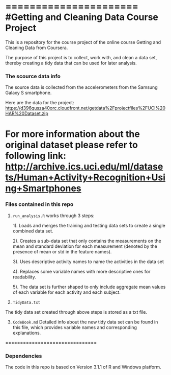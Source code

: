 ======================
#Getting and Cleaning Data Course Project
======================
This is a repository for the course project of the online course Getting and Cleaning Data from Coursera.

The purpose of this project is to collect, work with, and clean a data set, thereby creating a tidy data that can be used for later analysis.


### The scource data info

The source data is collected from the accelerometers from the Samsung Galaxy S smartphone.

Here are the data for the project: 
<https://d396qusza40orc.cloudfront.net/getdata%2Fprojectfiles%2FUCI%20HAR%20Dataset.zip>

For more information about the original dataset please refer to following link:
<http://archive.ics.uci.edu/ml/datasets/Human+Activity+Recognition+Using+Smartphones>
===============================

### Files contained in this repo

1. `run_analysis.R` works through 3 steps:

    1). Loads and merges the training and testing data sets to create a single combined data set.
    
    2). Creates a sub-data set that only contains the measurements on the mean and standard deviation for each measurement (denoted by the presence of mean or std in the feature names).

    3). Uses descriptive activity names to name the activities in the data set

    4). Replaces some variable names with more descriptive ones for readability.

    5). The data set is further shaped to only include aggregate mean values of each variable for each activity and each subject.


2. `TidyData.txt`

The tidy data set created through above steps is stored as a txt file.

3. `CodeBook.md`
Detailed info about the new tidy data set can be found in this file, which provides variable names and corresponding explanations.


===============================
### Dependencies
The code in this repo is based on Version 3.1.1 of R and  Windows platform.
